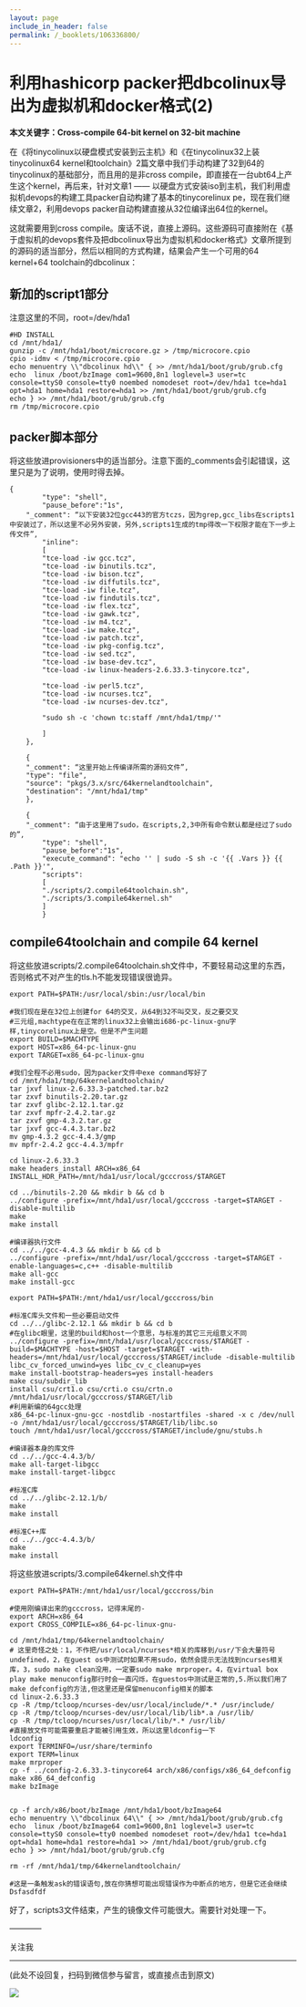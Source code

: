 ```yaml
---
layout: page
include_in_header: false
permalink: /_booklets/106336800/
---
```

利用hashicorp packer把dbcolinux导出为虚拟机和docker格式(2)
=====

__本文关键字：Cross-compile 64-bit kernel on 32-bit machine__

在《将tinycolinux以硬盘模式安装到云主机》和《在tinycolinux32上装tinycolinux64 kernel和toolchain》2篇文章中我们手动构建了32到64的tinycolinux的基础部分，而且用的是非cross compile，即直接在一台ubt64上产生这个kernel，再后来，针对文章1 —— 以硬盘方式安装iso到主机，我们利用虚拟机devops的构建工具packer自动构建了基本的tinycorelinux pe，现在我们继续文章2，利用devops packer自动构建直接从32位编译出64位的kernel。

这就需要用到cross compile。废话不说，直接上源码。这些源码可直接附在《基于虚拟机的devops套件及把dbcolinux导出为虚拟机和docker格式》文章所提到的源码的适当部分，然后以相同的方式构建，结果会产生一个可用的64 kernel+64 toolchain的dbcolinux：

新加的script1部分
-----

注意这里的不同，root=/dev/hda1

```
#HD INSTALL
cd /mnt/hda1/
gunzip -c /mnt/hda1/boot/microcore.gz > /tmp/microcore.cpio
cpio -idmv < /tmp/microcore.cpio
echo menuentry \\"dbcolinux hd\\" { >> /mnt/hda1/boot/grub/grub.cfg
echo  linux /boot/bzImage com1=9600,8n1 loglevel=3 user=tc console=ttyS0 console=tty0 noembed nomodeset root=/dev/hda1 tce=hda1 opt=hda1 home=hda1 restore=hda1 >> /mnt/hda1/boot/grub/grub.cfg
echo } >> /mnt/hda1/boot/grub/grub.cfg
rm /tmp/microcore.cpio
```

packer脚本部分
-----

将这些放进provisioners中的适当部分。注意下面的_comments会引起错误，这里只是为了说明，使用时得去掉。

```
{
    	"type": "shell",
    	"pause_before":"1s",
	"_comment": “以下安装32位gcc443的官方tczs，因为grep,gcc_libs在scripts1中安装过了，所以这里不必另外安装，另外,scripts1生成的tmp得改一下权限才能在下一步上传文件”,
    	"inline":
		[
		"tce-load -iw gcc.tcz",
		"tce-load -iw binutils.tcz",
		"tce-load -iw bison.tcz",
		"tce-load -iw diffutils.tcz",
		"tce-load -iw file.tcz",
		"tce-load -iw findutils.tcz",
		"tce-load -iw flex.tcz",
		"tce-load -iw gawk.tcz",
		"tce-load -iw m4.tcz",
		"tce-load -iw make.tcz",
		"tce-load -iw patch.tcz",
		"tce-load -iw pkg-config.tcz",
		"tce-load -iw sed.tcz",
		"tce-load -iw base-dev.tcz",
		"tce-load -iw linux-headers-2.6.33.3-tinycore.tcz",

		"tce-load -iw perl5.tcz",
		"tce-load -iw ncurses.tcz",
		"tce-load -iw ncurses-dev.tcz",

		"sudo sh -c 'chown tc:staff /mnt/hda1/tmp/'"

		]
	},

	{
	"_comment": “这里开始上传编译所需的源码文件”,
  	"type": "file",
  	"source": "pkgs/3.x/src/64kernelandtoolchain",
  	"destination": "/mnt/hda1/tmp"
	},

	{
	"_comment": “由于这里用了sudo，在scripts,2,3中所有命令默认都是经过了sudo的”,
    	"type": "shell",
    	"pause_before":"1s",
    	"execute_command": "echo '' | sudo -S sh -c '{{ .Vars }} {{ .Path }}'",
    	"scripts":
		[
		"./scripts/2.compile64toolchain.sh",
		"./scripts/3.compile64kernel.sh"
		]
    	}
```


compile64toolchain and compile 64 kernel
-----

将这些放进scripts/2.compile64toolchain.sh文件中，不要轻易动这里的东西，否则格式不对产生的tls.h不能发现错误很诡异。

```
export PATH=$PATH:/usr/local/sbin:/usr/local/bin

#我们现在是在32位上创建for 64的交叉，从64到32不叫交叉，反之要交叉
#三元组,machtype在在正常的linux32上会输出i686-pc-linux-gnu字样,tinycorelinux上是空。但是不产生问题
export BUILD=$MACHTYPE
export HOST=x86_64-pc-linux-gnu
export TARGET=x86_64-pc-linux-gnu

#我们全程不必用sudo，因为packer文件中exe command写好了
cd /mnt/hda1/tmp/64kernelandtoolchain/
tar jxvf linux-2.6.33.3-patched.tar.bz2
tar zxvf binutils-2.20.tar.gz
tar zxvf glibc-2.12.1.tar.gz
tar zxvf mpfr-2.4.2.tar.gz
tar zxvf gmp-4.3.2.tar.gz
tar jxvf gcc-4.4.3.tar.bz2
mv gmp-4.3.2 gcc-4.4.3/gmp
mv mpfr-2.4.2 gcc-4.4.3/mpfr

cd linux-2.6.33.3 
make headers_install ARCH=x86_64 INSTALL_HDR_PATH=/mnt/hda1/usr/local/gcccross/$TARGET

cd ../binutils-2.20 && mkdir b && cd b
../configure -prefix=/mnt/hda1/usr/local/gcccross -target=$TARGET -disable-multilib
make
make install

#编译器执行文件
cd ../../gcc-4.4.3 && mkdir b && cd b
../configure -prefix=/mnt/hda1/usr/local/gcccross -target=$TARGET -enable-languages=c,c++ -disable-multilib
make all-gcc
make install-gcc

export PATH=$PATH:/mnt/hda1/usr/local/gcccross/bin

#标准C库头文件和一些必要启动文件
cd ../../glibc-2.12.1 && mkdir b && cd b
#在glibc眼里，这里的build和host一个意思，与标准的其它三元组意义不同
../configure -prefix=/mnt/hda1/usr/local/gcccross/$TARGET -build=$MACHTYPE -host=$HOST -target=$TARGET -with-headers=/mnt/hda1/usr/local/gcccross/$TARGET/include -disable-multilib libc_cv_forced_unwind=yes libc_cv_c_cleanup=yes
make install-bootstrap-headers=yes install-headers
make csu/subdir_lib
install csu/crt1.o csu/crti.o csu/crtn.o /mnt/hda1/usr/local/gcccross/$TARGET/lib
#利用新编的64gcc处理
x86_64-pc-linux-gnu-gcc -nostdlib -nostartfiles -shared -x c /dev/null -o /mnt/hda1/usr/local/gcccross/$TARGET/lib/libc.so
touch /mnt/hda1/usr/local/gcccross/$TARGET/include/gnu/stubs.h

#编译器本身的库文件
cd ../../gcc-4.4.3/b/
make all-target-libgcc
make install-target-libgcc

#标准C库
cd ../../glibc-2.12.1/b/
make
make install

#标准C++库
cd ../../gcc-4.4.3/b/
make
make install
```

将这些放进scripts/3.compile64kernel.sh文件中

```
export PATH=$PATH:/mnt/hda1/usr/local/gcccross/bin

#使用刚编译出来的gcccross，记得末尾的-
export ARCH=x86_64
export CROSS_COMPILE=x86_64-pc-linux-gnu-

cd /mnt/hda1/tmp/64kernelandtoolchain/
# 这里奇怪之处：1，不作把/usr/local/ncurses*相关的库移到/usr/下会大量符号undefined，2，在guest os中测试时如果不用sudo，依然会提示无法找到ncurses相关库，3，sudo make clean没用，一定要sudo make mrproper。4，在virtual box play make menuconfig那行时会一直闪烁，在guestos中测试是正常的,5.所以我们用了make defconfig的方法,但这里还是保留menuconfig相关的脚本
cd linux-2.6.33.3
cp -R /tmp/tcloop/ncurses-dev/usr/local/include/*.* /usr/include/
cp -R /tmp/tcloop/ncurses-dev/usr/local/lib/lib*.a /usr/lib/
cp -R /tmp/tcloop/ncurses/usr/local/lib/*.* /usr/lib/
#直接放文件可能需要重启才能被引用生效，所以这里ldconfig一下
ldconfig
export TERMINFO=/usr/share/terminfo
export TERM=linux
make mrproper
cp -f ../config-2.6.33.3-tinycore64 arch/x86/configs/x86_64_defconfig
make x86_64_defconfig
make bzImage


cp -f arch/x86/boot/bzImage /mnt/hda1/boot/bzImage64
echo menuentry \\"dbcolinux 64\\" { >> /mnt/hda1/boot/grub/grub.cfg
echo  linux /boot/bzImage64 com1=9600,8n1 loglevel=3 user=tc console=ttyS0 console=tty0 noembed nomodeset root=/dev/hda1 tce=hda1 opt=hda1 home=hda1 restore=hda1 >> /mnt/hda1/boot/grub/grub.cfg
echo } >> /mnt/hda1/boot/grub/grub.cfg

rm -rf /mnt/hda1/tmp/64kernelandtoolchain/

#这是一条触发ask的错误语句,放在你猜想可能出现错误作为中断点的地方，但是它还会继续
Dsfasdfdf
```

好了，scripts3文件结束，产生的镜像文件可能很大。需要针对处理一下。


————

关注我


-----


(此处不设回复，扫码到微信参与留言，或直接点击到原文)

![](/p/106336800/qrcode.png)

<!-- Markdeep: -->
<meta charset="utf-8">
<link rel="stylesheet" href="../../res/aloha.css?">

<script src="../../res/markdeep.min.js" charset="utf-8"></script>





